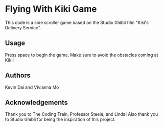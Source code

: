 # Flying With Kiki Game

This code is a side scroller game based on the Studio Ghibli film "Kiki's Delivery Service". 

## Usage

Press space to begin the game. Make sure to avoid the obstacles coming at Kiki!

## Authors

Kevin Dai and Vivianna Mo

## Acknowledgements

Thank you to The Coding Train, Professor Steele, and Linda! Also thank you to Studio Ghibli for being the inspiration of this project.
